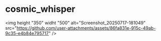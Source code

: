 # cosmic_whisper

<img height "350" widht "500" alt="Screenshot_20250717-181049" src="https://github.com/user-attachments/assets/86fa831e-915c-49ab-9c35-e4b84e795717" />

